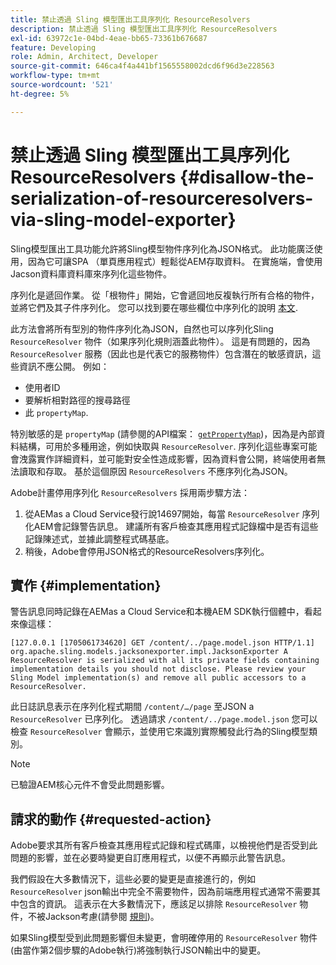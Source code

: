 ```yaml
---
title: 禁止透過 Sling 模型匯出工具序列化 ResourceResolvers
description: 禁止透過 Sling 模型匯出工具序列化 ResourceResolvers
exl-id: 63972c1e-04bd-4eae-bb65-73361b676687
feature: Developing
role: Admin, Architect, Developer
source-git-commit: 646ca4f4a441bf1565558002dcd6f96d3e228563
workflow-type: tm+mt
source-wordcount: '521'
ht-degree: 5%

---
```


# 禁止透過 Sling 模型匯出工具序列化 ResourceResolvers {#disallow-the-serialization-of-resourceresolvers-via-sling-model-exporter}

Sling模型匯出工具功能允許將Sling模型物件序列化為JSON格式。 此功能廣泛使用，因為它可讓SPA （單頁應用程式）輕鬆從AEM存取資料。 在實施端，會使用Jacson資料庫資料庫來序列化這些物件。

序列化是遞回作業。 從「根物件」開始，它會遞回地反複執行所有合格的物件，並將它們及其子件序列化。 您可以找到要在哪些欄位中序列化的說明 [本文](https://www.baeldung.com/jackson-field-serializable-deserializable-or-not).

此方法會將所有型別的物件序列化為JSON，自然也可以序列化Sling `ResourceResolver` 物件（如果序列化規則涵蓋此物件）。 這是有問題的，因為 `ResourceResolver` 服務（因此也是代表它的服務物件）包含潛在的敏感資訊，這些資訊不應公開。 例如：

* 使用者ID
* 要解析相對路徑的搜尋路徑
* 此 `propertyMap`.

特別敏感的是 `propertyMap` (請參閱的API檔案： [`getPropertyMap`](https://sling.apache.org/apidocs/sling12/org/apache/sling/api/resource/ResourceResolver.html#getPropertyMap--))，因為是內部資料結構，可用於多種用途，例如快取與 `ResourceResolver`. 序列化這些專案可能會洩露實作詳細資料，並可能對安全性造成影響，因為資料會公開，終端使用者無法讀取和存取。 基於這個原因 `ResourceResolvers` 不應序列化為JSON。

Adobe計畫停用序列化 `ResourceResolvers` 採用兩步驟方法：

1. 從AEMas a Cloud Service發行說14697開始，每當 `ResourceResolver` 序列化AEM會記錄警告訊息。 建議所有客戶檢查其應用程式記錄檔中是否有這些記錄陳述式，並據此調整程式碼基底。
1. 稍後，Adobe會停用JSON格式的ResourceResolvers序列化。

## 實作 {#implementation}

警告訊息同時記錄在AEMas a Cloud Service和本機AEM SDK執行個體中，看起來像這樣：

```
[127.0.0.1 [1705061734620] GET /content/../page.model.json HTTP/1.1] org.apache.sling.models.jacksonexporter.impl.JacksonExporter A ResourceResolver is serialized with all its private fields containing implementation details you should not disclose. Please review your Sling Model implementation(s) and remove all public accessors to a ResourceResolver.
```

此日誌訊息表示在序列化程式期間 `/content/…/page` 至JSON a `ResourceResolver` 已序列化。 透過請求 `/content/../page.model.json` 您可以檢查 `ResourceResolver` 會顯示，並使用它來識別實際觸發此行為的Sling模型類別。


>[!NOTE]
>
>已驗證AEM核心元件不會受此問題影響。

## 請求的動作 {#requested-action}

Adobe要求其所有客戶檢查其應用程式記錄和程式碼庫，以檢視他們是否受到此問題的影響，並在必要時變更自訂應用程式，以便不再顯示此警告訊息。

我們假設在大多數情況下，這些必要的變更是直接進行的，例如 `ResourceResolver` json輸出中完全不需要物件，因為前端應用程式通常不需要其中包含的資訊。 這表示在大多數情況下，應該足以排除 `ResourceResolver` 物件，不被Jackson考慮(請參閱 [規則](https://www.baeldung.com/jackson-field-serializable-deserializable-or-not))。

如果Sling模型受到此問題影響但未變更，會明確停用的 `ResourceResolver` 物件(由當作第2個步驟的Adobe執行)將強制執行JSON輸出中的變更。
